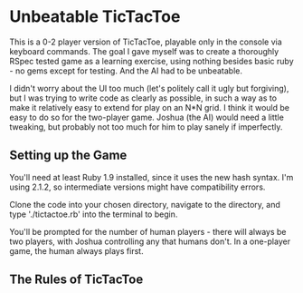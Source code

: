 Unbeatable TicTacToe
=========

This is a 0-2 player version of TicTacToe, playable only in the console via keyboard commands. The goal I gave myself was to create a thoroughly RSpec tested game as a learning exercise, using nothing besides basic ruby - no gems except for testing. And the AI had to be unbeatable.

I didn't worry about the UI too much (let's politely call it ugly but forgiving), but I was trying to write code as clearly as possible, in such a way as to make it relatively easy to extend for play on an N*N grid. I think it would be easy to do so for the two-player game. Joshua (the AI) would need a little tweaking, but probably not too much for him to play sanely if imperfectly.

Setting up the Game
---------

You'll need at least Ruby 1.9 installed, since it uses the new hash syntax. I'm using 2.1.2, so intermediate versions might have compatibility errors.

Clone the code into your chosen directory, navigate to the directory, and type './tictactoe.rb' into the terminal to begin.

You'll be prompted for the number of human players - there will always be two players, with Joshua controlling any that humans don't. In a one-player game, the human always plays first.

The Rules of TicTacToe
---------
